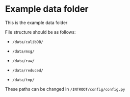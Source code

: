 # Example data folder

This is the example data folder

File structure should be as follows:


- ```/data/calibDB/```

- ```/data/msg/```

- ```/data/raw/```

- ```/data/reduced/```

- ```/data/tmp/```

These paths can be changed in ```/INTROOT/config/config.py```